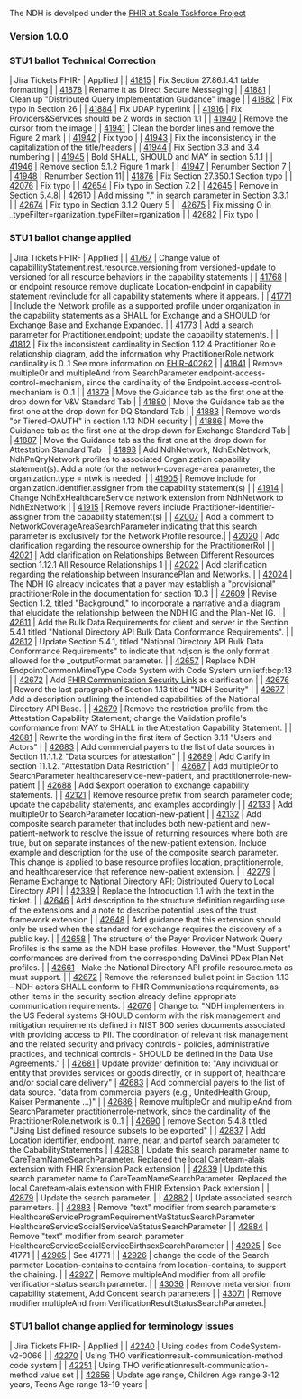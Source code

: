 The NDH is develped under the [FHIR at Scale Taskforce Project](https://confluence.hl7.org/display/FAST)

### Version 1.0.0
### STU1 ballot Technical Correction
<style>
    th{border: solid 2px lightgrey;}
    td{border: solid 2px lightgrey;}
</style>
| Jira Tickets FHIR- | Appllied |
| [41815](https://jira.hl7.org/browse/FHIR-41815) | Fix Section 27.86.1.4.1 table formatting |
| [41878](https://jira.hl7.org/browse/FHIR-41878) | Rename it as Direct Secure Messaging |
| [41881](https://jira.hl7.org/browse/FHIR-41881) | Clean up "Distributed Query Implementation Guidance" image |
| [41882](https://jira.hl7.org/browse/FHIR-41882) | Fix typo in Section 26 |
| [41884](https://jira.hl7.org/browse/FHIR-41884) | Fix UDAP hyperlink |
| [41916](https://jira.hl7.org/browse/FHIR-41916) | Fix Providers&Services should be 2 words in section 1.1 |
| [41940](https://jira.hl7.org/browse/FHIR-41940) | Remove the cursor from the image |
| [41941](https://jira.hl7.org/browse/FHIR-41941) | Clean the border lines and remove the Figure 2 mark |
| [41942](https://jira.hl7.org/browse/FHIR-41942) | Fix typo |
| [41943](https://jira.hl7.org/browse/FHIR-41943) | Fix the inconsistency in the capitalization of the title/headers |
| [41944](https://jira.hl7.org/browse/FHIR-41944) | Fix Section 3.3 and 3.4 numbering |
| [41945](https://jira.hl7.org/browse/FHIR-41945) | Bold SHALL, SHOULD and MAY in section 5.1.1 |
| [41946](https://jira.hl7.org/browse/FHIR-41946) | Remove section 5.1.2 Figure 1 mark |
| [41947](https://jira.hl7.org/browse/FHIR-41947) | Renumber Section 7 |
| [41948](https://jira.hl7.org/browse/FHIR-41948) | Renumber Section 11|
| [41876](https://jira.hl7.org/browse/FHIR-41876) | Fix Section 27.350.1 Section typo |
| [42076](https://jira.hl7.org/browse/FHIR-42076) | Fix typo |
| [42654](https://jira.hl7.org/browse/FHIR-42654) | Fix typo in Section 7.2 |
| [42645](https://jira.hl7.org/browse/FHIR-42645) | Remove </code> in Section 5.4.8|
| [42610](https://jira.hl7.org/browse/FHIR-42610) | Add missing "," in search parameter in Section 3.3.1 |
| [42674](https://jira.hl7.org/browse/FHIR-42674) | Fix typo in Section 3.1.2 Query 5 |
| [42675](https://jira.hl7.org/browse/FHIR-42675) | Fix missing O in _typeFilter=rganization_typeFilter=rganization |
| [42682](https://jira.hl7.org/browse/FHIR-42682) | Fix typo |


### STU1 ballot change applied
<style>
    th{border: solid 2px lightgrey;}
    td{border: solid 2px lightgrey;}
</style>
| Jira Tickets FHIR- | Appllied |
| [41767](https://jira.hl7.org/browse/FHIR-41767) | Change value of capabillityStatement.rest.resource.versioning from versioned-update to versioned for all resource behaviors in the capability statements |
| [41768](https://jira.hl7.org/browse/FHIR-41768) | or endpoint resource remove duplicate Location-endpoint in capability statement revinclude for all capability statements where it appears. |
| [41771](https://jira.hl7.org/browse/FHIR-41771) | Include the Network profile as a supported profile under organization in the capability statements as a SHALL for Exchange and a SHOULD for Exchange Base and Exchange Expanded. |
| [41773](https://jira.hl7.org/browse/FHIR-41773) | Add a search parameter for Practitioner.endpoint; update the capability statements. |
| [41812](https://jira.hl7.org/browse/FHIR-41812) | Fix the inconsistent cardinality in Section 1.12.4 Practitioner Role relationship diagram, add the information why PractitionerRole.network cardinality is 0..1 See more information on [FHIR-40262](https://jira.hl7.org/browse/FHIR-40262) |
| [41841](https://jira.hl7.org/browse/FHIR-41841) | Remove multipleOr and multipleAnd from SearchParameter endpoint-access-control-mechanism, since the cardinality of the Endpoint.access-control-mechaniam is 0..1 |
| [41879](https://jira.hl7.org/browse/FHIR-41879) | Move the Guidance tab as the first one at the drop down for V&V Standard Tab |
| [41880](https://jira.hl7.org/browse/FHIR-41880) | Move the Guidance tab as the first one at the drop down for DQ Standard Tab |
| [41883](https://jira.hl7.org/browse/FHIR-41883) | Remove words "or Tiered-OAUTH" in section 1.13 NDH security |
| [41886](https://jira.hl7.org/browse/FHIR-41886) | Move the Guidance tab as the first one at the drop down for Exchange Standard Tab |
| [41887](https://jira.hl7.org/browse/FHIR-41887) | Move the Guidance tab as the first one at the drop down for Attestation Standard Tab |
| [41893](https://jira.hl7.org/browse/FHIR-41893) | Add NdhNetwork, NdhExNetwork, NdhPnQryNetwork profiles to associated Organization capability statement(s). Add a note for the network-coverage-area parameter, the organization.type = ntwk is needed. |
| [41905](https://jira.hl7.org/browse/FHIR-41905) | Remove include for organization.identifier.assigner from the capability statement(s) |
| [41914](https://jira.hl7.org/browse/FHIR-41914) | Change NdhExHealthcareService network extension from NdhNetwork to NdhExNetwork |
| [41915](https://jira.hl7.org/browse/FHIR-41915) | Remove revers include Practitioner-identifier-assigner from the capability statement(s) |
| [42007](https://jira.hl7.org/browse/FHIR-42007) | Add a comment to NetworkCoverageAreaSearchParameter indicating that this search parameter is exclusively for the Network Profile resource.|
| [42020](https://jira.hl7.org/browse/FHIR-42020) | Add clarification regarding the resource ownership for the PractitionerRol |
| [42021](https://jira.hl7.org/browse/FHIR-42021) | Add clarification on Relationships Between Different Resources section 1.12.1 All Resource Relationships 1 |
| [42022](https://jira.hl7.org/browse/FHIR-42022) | Add clarification regarding the relationship between InsurancePlan and Networks. |
| [42024](https://jira.hl7.org/browse/FHIR-42024) | The NDH IG already indicates that a payer may establish a "provisional" practitionerRole in the documentation for section 10.3 |
| [42609](https://jira.hl7.org/browse/FHIR-42609) | Revise Section 1.2, titled "Background," to incorporate a narrative and a diagram that elucidate the relationship between the NDH IG and the Plan-Net IG. |
| [42611](https://jira.hl7.org/browse/FHIR-42611) | Add the Bulk Data Requirements for client and server in the Section 5.4.1 titled "National Directory API Bulk Data Conformance Requirements". |
| [42612](https://jira.hl7.org/browse/FHIR-42612) | Update Section 5.4.1, titled "National Directory API Bulk Data Conformance Requirements" to indicate that ndjson is the only format allowed for the _outputFormat parameter. |
| [42657](https://jira.hl7.org/browse/FHIR-42657) | Replace NDH EndpointCommonMimeType Code System with Code System urn:ietf:bcp:13 |
| [42672](https://jira.hl7.org/browse/FHIR-42672) | Add [FHIR Communication Security Link](http://hl7.org/fhir/R4/security.html#http) as clarification |
| [42676](https://jira.hl7.org/browse/FHIR-42676) | Reword the last paragraph of Section 1.13 titled "NDH Security" |
| [42677](https://jira.hl7.org/browse/FHIR-42677) | Add a description outlining the intended capabilities of the National Directory API Base. |
| [42679](https://jira.hl7.org/browse/FHIR-42679) | Remove the restriction profile from the Attestation Capability Statement; change the Validation profile's conformance from MAY to SHALL in the Attestation Capability Statement. |
| [42681](https://jira.hl7.org/browse/FHIR-42681) | Rewrite the wording in the first item of Section 3.1.1 "Users and Actors" |
| [42683](https://jira.hl7.org/browse/FHIR-42683) | Add commercial payers to the list of data sources in Section 11.1.1.2 "Data sources for attestation" |
| [42689](https://jira.hl7.org/browse/FHIR-42684) | Add Clarify in section 11.1.2. "Attestation Data Restriction" |
| [42687](https://jira.hl7.org/browse/FHIR-42687) | Add multipleOr to SearchParameter healthcareservice-new-patient, and practitionerrole-new-patient  |
| [42688](https://jira.hl7.org/browse/FHIR-42688) | Add $export operation to exchange capability statements. |
| [42121](https://jira.hl7.org/browse/FHIR-42121) | Remove resource prefix from search parameter code; update the capabality statements, and examples accordingly |
| [42133](https://jira.hl7.org/browse/FHIR-42133) | Add multipleOr to SearchParameter location-new-patient |
| [42132](https://jira.hl7.org/browse/FHIR-42132) | Add composite search parameter that includes both new-patient and new-patient-network to resolve the issue of returning resources where both are true, but on separate instances of the new-patient extension.  Include example and description for the use of the composite search parameter. This change is applied to base resource profiles location, practitionerrole, and healthcareservice that reference new-patient extension. |
| [42279](https://jira.hl7.org/browse/FHIR-42279) | Rename Exchange to National Directory API; Distributed Query to Local Directory API |
| [42339](https://jira.hl7.org/browse/FHIR-42339) | Replace the Introduction 1.1 with the text in the ticket. |
| [42646](https://jira.hl7.org/browse/FHIR-42646) | Add description to the structure definition regarding use of the extensions and a note to describe potential uses of the trust framework extension |
| [42648](https://jira.hl7.org/browse/FHIR-42648) | Add guidance that this extension should only be used when the standard for exchange requires the discovery of a public key. |
| [42658](https://jira.hl7.org/browse/FHIR-42658) | The structure of the Payer Provider Network Query Profiles is the same as the NDH base profiles. However, the "Must Support" conformances are derived from the corresponding DaVinci PDex Plan Net profiles. |
| [42661](https://jira.hl7.org/browse/FHIR-42661) | Make the National Directory API profile resource.meta as must support. |
| [42672](https://jira.hl7.org/browse/FHIR-42672) | Remove the referenced bullet point in Section 1.13 – NDH actors SHALL conform to FHIR Communications requirements, as other items in the security section already define appropriate communication requirements.
| [42676](https://jira.hl7.org/browse/FHIR-42676) | Change to: "NDH implementers in the US Federal systems SHOULD conform with the risk management and mitigation requirements defined in NIST 800 series documents associated with providing access to PII.  The coordination of relevant risk management and the related security and privacy controls - policies, administrative practices, and technical controls - SHOULD be defined in the Data Use Agreements." |
| [42681](https://jira.hl7.org/browse/FHIR-42681) | Update provider definition to: "Any individual or entity that provides services or goods directly, or in support of, healthcare and/or social care delivery"
| [42683](https://jira.hl7.org/browse/FHIR-42683) | Add commercial payers to the list of data source. "data from commercial payers (e.g., UnitedHealth Group, Kaiser Permanente ...)" |
| [42686](https://jira.hl7.org/browse/FHIR-42686) | Remove multipleOr and multipleAnd from SearchParameter practitionerrole-network, since the cardinality of the PractitionerRole.network is 0..1 |
| [42690](https://jira.hl7.org/browse/FHIR-42690) | remove Section 5.4.8 titled "Using List defined resource subsets to be exported" |
| [42837](https://jira.hl7.org/browse/FHIR-42837) | Add Location identifier, endpoint, name, near, and partof search parameter to the CababilityStatements |
| [42838](https://jira.hl7.org/browse/FHIR-42838) | Update this search parameter name to CareTeamNameSearchParameter. Replaced the local Careteam-alais extension with FHIR Extension Pack extension |
| [42839](https://jira.hl7.org/browse/FHIR-42839) | Update this search parameter name to CareTeamNameSearchParameter. Replaced the local Careteam-alais extension with FHIR Extension Pack extension |
| [42879](https://jira.hl7.org/browse/FHIR-42879) | Update the search parameter. |
| [42882](https://jira.hl7.org/browse/FHIR-42882) | Update associated search parameters. |
| [42883](https://jira.hl7.org/browse/FHIR-42883) | Remove "text" modifier from search parameters HealthcareServiceProgramRequirementVaStatusSearchParameter HealthcareServiceSocialServiceVaStatusSearchParameter |
| [42884](https://jira.hl7.org/browse/FHIR-42884) | Remove "text" modifier from search parameter HealthcareServiceSocialServiceBirthsexSearchParameter |
| [42925](https://jira.hl7.org/browse/FHIR-42925) | See 41771 |
| [42965](https://jira.hl7.org/browse/FHIR-42965) | See 41771 |
| [42926](https://jira.hl7.org/browse/FHIR-42926) | change the code of the Search parmeter Location-contains to contains from location-contains, to support the chaining. |
| [42927](https://jira.hl7.org/browse/FHIR-42926) | Remove multipleAnd modifier from all profile verification-status search parameter. |
| [43036](https://jira.hl7.org/browse/FHIR-43036) | Remove meta version from capability statement, Add Concent search parameters |
| [43071](https://jira.hl7.org/browse/FHIR-43071) | Remove modifier multipleAnd from VerificationResultStatusSearchParameter.|



### STU1 ballot change applied for terminology issues
<style>
    th{border: solid 2px lightgrey;}
    td{border: solid 2px lightgrey;}
</style>
| Jira Tickets FHIR- | Appllied |
| [42240](https://jira.hl7.org/browse/FHIR-42240) | Using codes from CodeSystem-v2-0066 |
| [42270](https://jira.hl7.org/browse/FHIR-42270) | Using THO verificationresult-communication-method code system |
| [42251](https://jira.hl7.org/browse/FHIR-42251) | Using THO verificationresult-communication-method value set |
| [42656](https://jira.hl7.org/browse/FHIR-42656) | Update age range, Children Age range 3-12 years, Teens Age range 13-19 years |

